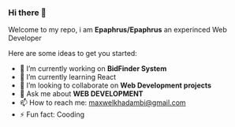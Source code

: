 ### Hi there 👋

Welcome to my repo, i am  **Epaphrus/Epaphrus** an experinced Web Developer <!-- is a ✨ _special_ ✨ repository because its `README.md` (this file) appears on your GitHub profile.  -->

Here are some ideas to get you started:

- 🔭 I’m currently working on **BidFinder System**
- 🌱 I’m currently learning React
- 👯 I’m looking to collaborate on **Web Development projects**
- 💬 Ask me about **WEB DEVELOPMENT**
- 📫 How to reach me: maxwelkhadambi@gmail.com
- ⚡ Fun fact: Cooding
<!-- - 😄 Pronouns: ... -->
<!-- - 🤔 I’m looking for help with ... -->

